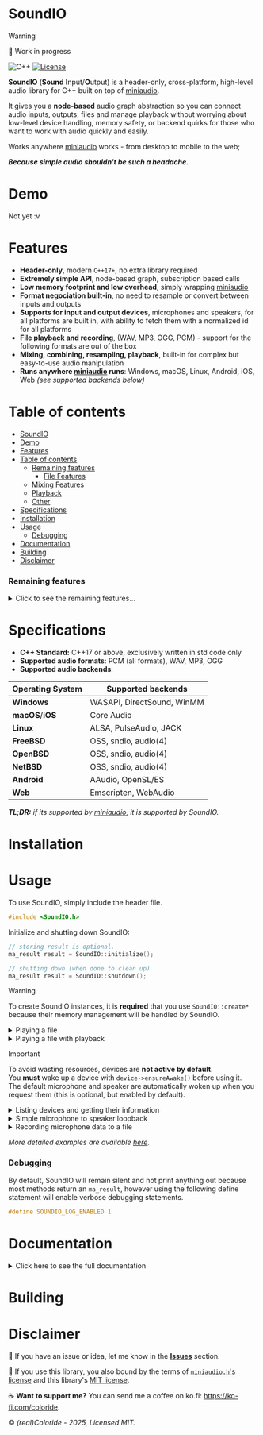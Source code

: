 # SoundIO

> [!WARNING]
> 🔨 Work in progress

![C++](https://img.shields.io/badge/C%2B%2B-00599C?style=for-the-badge&logo=c%2B%2B&logoColor=white)
[![License](https://img.shields.io/badge/MIT-green?style=for-the-badge
)](LICENSE) 

**SoundIO** (**Sound** **I**nput/**O**utput) is a header-only, cross-platform, high-level audio library for C++ built on top of [miniaudio](https://miniaud.io).

It gives you a **node-based** audio graph abstraction so you can connect audio inputs, outputs, files and manage playback without worrying about low-level device handling, memory safety, or backend quirks for those who want to work with audio quickly and easily.

Works anywhere [miniaudio](https://miniaud.io) works - from desktop to mobile to the web;

***Because simple audio shouldn't be such a headache.***

# Demo

Not yet :v

# Features

- **Header-only**, modern `C++17+`, no extra library required
- **Extremely simple API**, node-based graph, subscription based calls
- **Low memory footprint and low overhead**, simply wrapping [miniaudio](https://miniaud.io)
- **Format negociation built-in**, no need to resample or convert between inputs and outputs
- **Supports for input and output devices**, microphones and speakers, for all platforms are built in, with ability to fetch them with a normalized id for all platforms
- **File playback and recording**, (WAV, MP3, OGG, PCM) - support for the following formats are out of the box
- **Mixing, combining, resampling, playback**, built-in for complex but easy-to-use audio manipulation
- **Runs anywhere [miniaudio](https://miniaud.io) runs**: Windows, macOS, Linux, Android, iOS, Web _(see supported backends below)_

# Table of contents
- [SoundIO](#soundio)
- [Demo](#demo)
- [Features](#features)
- [Table of contents](#table-of-contents)
    - [Remaining features](#remaining-features)
      - [File Features](#file-features)
    - [Mixing Features](#mixing-features)
    - [Playback](#playback)
    - [Other](#other)
- [Specifications](#specifications)
- [Installation](#installation)
- [Usage](#usage)
    - [Debugging](#debugging)
- [Documentation](#documentation)
- [Building](#building)
- [Disclaimer](#disclaimer)

### Remaining features
<details> <summary>Click to see the remaining features...</summary>

#### File Features
* `AudioFileOutput.h` - Exports file data

### Mixing Features
* `AudioMixer.h` - Base class for mixing PCM audio
* `AudioCombiner.h` - Combines multiple inputs into a single mixed output
* `AudioResampler.h` - Resamples an input into 

### Playback
* `AudioPlayer.h` - Manages the playback of an input into the output

### Other

Shutting down, finishing the SoundIO.h class, cleaning up code, documenting methods, detecting properly when devices uninit (miniaudio is not properly handling this well), making debugging optional
Better building script
QA + Testing and example scripts should be written.

</details>

# Specifications

* **C++ Standard:** C++17 or above, exclusively written in std code only
* **Supported audio formats**: PCM (all formats), WAV, MP3, OGG
* **Supported audio backends**:

|Operating System|Supported backends|
|-|-|
|**Windows**|WASAPI, DirectSound, WinMM|
|**macOS**/**iOS**|Core Audio|
|**Linux**|ALSA, PulseAudio, JACK|
|**FreeBSD**|OSS, sndio, audio(4)|
|**OpenBSD**|OSS, sndio, audio(4)|
|**NetBSD**|OSS, sndio, audio(4)|
|**Android**|AAudio, OpenSL/ES|
|**Web**|Emscripten, WebAudio|

*__TL;DR:__ if its supported by [miniaudio](https://miniaud.io), it is supported by SoundIO.*

# Installation

# Usage

To use SoundIO, simply include the header file.
```cpp
#include <SoundIO.h>
```

Initialize and shutting down SoundIO:
```cpp
// storing result is optional.
ma_result result = SoundIO::initialize();

// shutting down (when done to clean up)
ma_result result = SoundIO::shutdown();
```

> [!WARNING]
> To create SoundIO instances, it is **required** that you use `SoundIO::create*` because their memory management will be handled by SoundIO.

<details><summary>Playing a file</summary>

```cpp
// get default speaker
auto* speaker = SoundIO::getDefaultSpeaker();

// create a file input, and open the file
auto* file = SoundIO::createFileInput();
ma_result result = file->open("sample.mp3");

// if the file was successfully loaded
if (result == MA_SUCCESS) 
    // the output of the file will be drained to the speaker.
    file->subscribe(speaker);

```
</details>

<details><summary>Playing a file with playback</summary>

```cpp

```
</details>

> [!IMPORTANT]
> To avoid wasting resources, devices are **not active by default**.  
> You **must** wake up a device with `device->ensureAwake()` before using it.  
> The default microphone and speaker are automatically woken up when you request them (this is optional, but enabled by default).

<details><summary>Listing devices and getting their information</summary>

```cpp
for (auto* device : SoundIO::getAllDevices()) {
    // Device name / normalized id
    std::cout << "Device: " << device->name << " (ID: " << device->id << ")\n";

    // Device type
    std::cout << "  Type: " << (device->deviceType == ma_device_type_playback ? "Speaker" : "Microphone") << "\n";

    // Device channels
    std::cout << "  Channels: " << device->deviceFormat.channels << "\n";

    // Device sample rate
    std::cout << "  Sample Rate: " << device->deviceFormat.sampleRate << "\n";

    // Device format
    std::cout << "  Format: " << device->deviceFormat.format << "\n";

    // Is device default
    if (device->isDefault) std::cout << "  [default]" << "\n";
}
```
</details>

<details><summary>Simple microphone to speaker loopback</summary>

```cpp
// get default microphone and speaker
auto* microphone = SoundIO::getDefaultMicrophone();
auto* speaker = SoundIO::getDefaultSpeaker();

// initialize loopback.
// resampling and format negociation is automatically handled by SoundIO.
microphone->subscribe(speaker);
```
</details>

<details><summary>Recording microphone data to a file</summary>

```cpp
// get default microphone
auto* microphone = SoundIO::getDefaultMicrophone();

// create a file input, and open the file
// format IS required (mp3, wav, pcm etc)
auto* file = SoundIO::createFileOutput();
ma_result result = file->open("recording.wav", mic->deviceFormat);

// if the file was successfully loaded
if (result == MA_SUCCESS) 
    // the output of the microphone will be saved to the file automatically.
    microphone->subscribe(file);
```
</details>

_More detailed examples are available [here](https://github.com/realcoloride/soundio/tree/main/examples/)._


### Debugging

By default, SoundIO will remain silent and not print anything out because most methods return an `ma_result`, however using the following define statement will enable verbose debugging statements.

```cpp
#define SOUNDIO_LOG_ENABLED 1
```

# Documentation

<details> <summary>Click here to see the full documentation</summary>



</details>


# Building



# Disclaimer

🚀 If you have an issue or idea, let me know in the [**Issues**](https://github.com/realcoloride/soundio/issues) section.

📜 If you use this library, you also bound by the terms of [`miniaudio.h`'s license](https://github.com/aws/mit-0) and this library's [MIT license](LICENSE).

☕ **Want to support me?** You can send me a coffee on ko.fi: https://ko-fi.com/coloride.

© *(real)Coloride - 2025, Licensed MIT.*